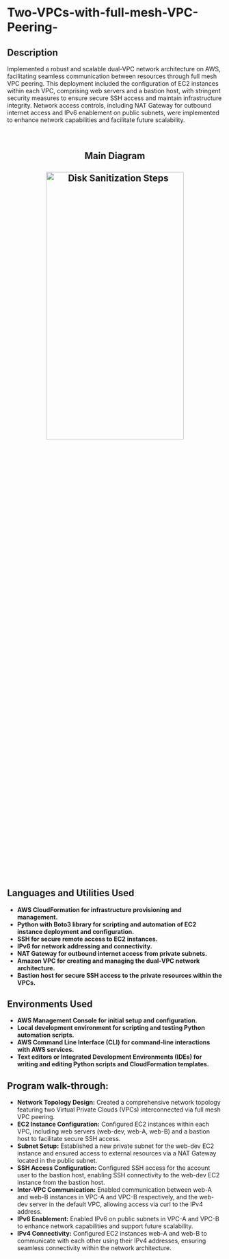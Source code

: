 <h1>Two-VPCs-with-full-mesh-VPC-Peering-</h1>

<h2>Description</h2>
Implemented a robust and scalable dual-VPC network architecture on AWS, facilitating seamless communication between resources through full mesh VPC peering. This deployment included the configuration of EC2 instances within each VPC, comprising web servers and a bastion host, with stringent security measures to ensure secure SSH access and maintain infrastructure integrity. Network access controls, including NAT Gateway for outbound internet access and IPv6 enablement on public subnets, were implemented to enhance network capabilities and facilitate future scalability.
<br />
<br />
<br />
<h2>
<p align="center">
Main Diagram<br/>
 <br />
<img src="https://imgur.com/yG3CtVW.png" height="40%" width="80%" alt="Disk Sanitization Steps"/></p>
<br /></h2>
<br />
<h2>Languages and Utilities Used</h2>

- <b>AWS CloudFormation for infrastructure provisioning and management.</b>
- <b>Python with Boto3 library for scripting and automation of EC2 instance deployment and configuration.</b>
- <b>SSH for secure remote access to EC2 instances.</b>
- <b>IPv6 for network addressing and connectivity.</b>
- <b>NAT Gateway for outbound internet access from private subnets.</b>
- <b>Amazon VPC for creating and managing the dual-VPC network architecture.</b>
- <b>Bastion host for secure SSH access to the private resources within the VPCs.</b>

<h2>Environments Used </h2>

- <b>AWS Management Console for initial setup and configuration.</b>
- <b>Local development environment for scripting and testing Python automation scripts.</b>
- <b>AWS Command Line Interface (CLI) for command-line interactions with AWS services.</b>
- <b>Text editors or Integrated Development Environments (IDEs) for writing and editing Python scripts and CloudFormation templates.</b>

<h2>Program walk-through:</h2>

- <b>Network Topology Design:</b> Created a comprehensive network topology featuring two Virtual Private Clouds (VPCs) interconnected via full mesh VPC peering.
- <b>EC2 Instance Configuration:</b> Configured EC2 instances within each VPC, including web servers (web-dev, web-A, web-B) and a bastion host to facilitate secure SSH access.
- <b>Subnet Setup:</b> Established a new private subnet for the web-dev EC2 instance and ensured access to external resources via a NAT Gateway located in the public subnet.
- <b>SSH Access Configuration:</b> Configured SSH access for the account user to the bastion host, enabling SSH connectivity to the web-dev EC2 instance from the bastion host.
- <b>Inter-VPC Communication:</b> Enabled communication between web-A and web-B instances in VPC-A and VPC-B respectively, and the web-dev server in the default VPC, allowing access via curl to 
     the IPv4 address.
- <b>IPv6 Enablement:</b> Enabled IPv6 on public subnets in VPC-A and VPC-B to enhance network capabilities and support future scalability.
- <b>IPv4 Connectivity:</b> Configured EC2 instances web-A and web-B to communicate with each other using their IPv4 addresses, ensuring seamless connectivity within the network architecture.







<!--
 ```diff
- text in red
+ text in green
! text in orange
# text in gray
@@ text in purple (and bold)@@
```
--!>
